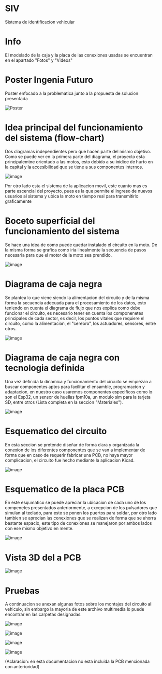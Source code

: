 # SIV

Sistema de identificacion vehicular

# Info

El modelado de la caja y la placa de las conexiones usadas se encuentran en el apartado "Fotos" y "Videos"

# Poster Ingenia Futuro

Poster enfocado a la problematica junto a la propuesta de solucion presentada

![Poster](https://github.com/Goomehh/SIV/assets/133666827/ec5315f4-2898-4402-9702-ef28de077d79)

# Idea principal del funcionamiento del sistema (flow-chart)

Dos diagramas independientes pero que hacen parte del mismo objetivo.
Como se puede ver en la primera parte del diagrama, el proyecto esta principalemtne orientado a las motos, esto debido a su inidice de hurto en la capital y la accesibilidad que se tiene a sus componentes internos.

![image](https://github.com/Goomehh/SIV/assets/133666827/40a292cd-8201-4537-b9b8-ec569c7c0965)

Por otro lado esta el sistema de la aplicacion movil, este cuanto mas es parte escencial del proyecto, pues es la que permite el ingreso de nuevos usuarios al sistema y ubica la moto en tiempo real para transmitirlo graficamente

# Boceto superficial del funcionamiento del sistema

Se hace una idea de como puede quedar instalado el circuito en la moto.
De la misma forma se grafica como iria linealmente la secuencia de pasos necesaria para que el motor de la moto sea prendido.

![image](https://github.com/Goomehh/SIV/assets/133666827/bb95a9e8-ac62-417c-8e5b-23b1a3ffeda5)

# Diagrama de caja negra

Se plantea lo que viene siendo la alimentacion del circuito y de la misma forma la secuencia adecuada para el procesamiento de los datos, esto teniendo en cuenta el diagrama de flujo que nos explica como debe funcionar el circuito, es necesario tener en cuenta los componenetes principales de cada sector, es decir, los puntos vitales que requiere el circuito, como la alimentacion, el "cerebro", los actuadores, sensores, entre otros.

![image](https://github.com/Goomehh/SIV/assets/133666827/4f9223af-d3ee-42a9-8b0c-bbfc7adafeba)

# Diagrama de caja negra con tecnologia definida

Una vez definida la dinamica y funcionamiento del circuito se empiezan a buscar componentes aptos para facilitar el ensamble, programacion y adaptacion, en nuestro caso usaremos componentes especificos como lo son el Esp32, un sensor de huellas fpm10a, un modulo sim para la tarjeta SD, entre otros (Lista completa en la seccion "Materiales").

![image](https://github.com/Goomehh/SIV/assets/133666827/2f8c2ea7-a974-48cc-8fa4-8a95fc53769e)

# Esquematico del circuito 

En esta seccion se pretende diseñar de forma clara y organizada la conexion de los diferentes componentes que se van a implementar de forma que en caso de requerir fabricar una PCB, no haya mayor complicacion, el circuito fue hecho mediante la aplicacion Kicad.

![image](https://github.com/Goomehh/SIV/assets/133666827/52da2a77-c38f-4f12-aae1-b41fa6d9ed6a)

# Esquematico de la placa PCB

En este esqumatico se puede apreciar la ubicacion de cada uno de los compenetes presentados anteriormente, a excepcion de los pulsadores que simulan al teclado, para este se ponen los puertos para soldar, por otro lado tambien se aprecian las conexiones que se realizan de forma que se ahorra bastante espacio, este tipo de conexiones se manejaron por ambos lados con ese mismo objetivo en mente.

![image](https://github.com/Goomehh/SIV/assets/133666827/1a84122d-c368-4c1f-addb-f30294e7e384)

# Vista 3D del a PCB

![image](https://github.com/Goomehh/SIV/assets/133666827/9f9d901e-151e-42fe-8aa8-322061450e03)


# Pruebas

A continuacion se anexan algunas fotos sobre los montajes del circuito al vehiculo, sin embargo la mayoria de este archivo multimedia lo puede encontrar en las carpetas designadas.

![image](https://github.com/Goomehh/SIV/assets/133666827/bfd6745d-a2c4-4aa6-9993-9beb741e0051)

![image](https://github.com/Goomehh/SIV/assets/133666827/b74f8399-f396-4af8-b72d-c09fa02bc266)

![image](https://github.com/Goomehh/SIV/assets/133666827/d765011c-92d1-490c-8db9-6f84c3a346ea)

![image](https://github.com/Goomehh/SIV/assets/133666827/3cdabd3a-631e-4f36-baab-9c583e95f7ce)

(Aclaracion: en esta documentacion no esta incluida la PCB mencionada con anterioridad)
